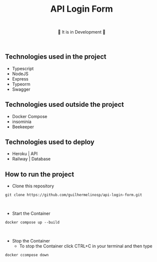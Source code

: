 # <div align="center"> API Login Form </div>

</br>

<div align="center">
<p>🚧 It is in Development 🚧</p>
</div>

</br>

## Technologies used in the project

- Typescript
- NodeJS
- Express
- Typeorm
- Swagger

## Technologies used outside the project

- Docker Compose
- insominia
- Beekeeper

## Technologies used to deploy

- Heroku | API
- Railway | Database

## How to run the project

- Clone this repository

```shell
git clone https://github.com/guilhermelinosp/api-login-form.git
```
</br>

- Start the Container

```shell
docker compose up --build
```
</br>

- Stop the Container
	- To stop the Container click CTRL+C in your terminal and then type

```shell
docker ccompose down
```
